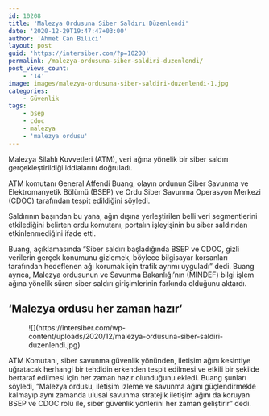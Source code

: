 ```yaml
---
id: 10208
title: 'Malezya Ordusuna Siber Saldırı Düzenlendi'
date: '2020-12-29T19:47:47+03:00'
author: 'Ahmet Can Bilici'
layout: post
guid: 'https://intersiber.com/?p=10208'
permalink: /malezya-ordusuna-siber-saldiri-duzenlendi/
post_views_count:
    - '14'
image: images/malezya-ordusuna-siber-saldiri-duzenlendi-1.jpg
categories:
    - Güvenlik
tags:
    - bsep
    - cdoc
    - malezya
    - 'malezya ordusu'
---
```


Malezya Silahlı Kuvvetleri (ATM), veri ağına yönelik bir siber saldırı gerçekleştirildiği iddialarını doğruladı.

ATM komutanı General Affendi Buang, olayın ordunun Siber Savunma ve Elektromanyetik Bölümü (BSEP) ve Ordu Siber Savunma Operasyon Merkezi (CDOC) tarafından tespit edildiğini söyledi.

Saldırının başından bu yana, ağın dışına yerleştirilen belli veri segmentlerini etkilediğini belirten ordu komutanı, portalın işleyişinin bu siber saldırıdan etkinlenmediğini ifade etti.

Buang, açıklamasında “Siber saldırı başladığında BSEP ve CDOC, gizli verilerin gerçek konumunu gizlemek, böylece bilgisayar korsanları tarafından hedeflenen ağı korumak için trafik ayrımı uyguladı” dedi. Buang ayrıca, Malezya ordusunun ve Savunma Bakanlığı’nın (MINDEF) bilgi işlem ağına yönelik süren siber saldırı girişimlerinin farkında olduğunu aktardı.

## ‘Malezya ordusu her zaman hazır’

<figure class="wp-block-image size-large">![](https://intersiber.com/wp-content/uploads/2020/12/malezya-ordusuna-siber-saldiri-duzenlendi.jpg)</figure>ATM Komutanı, siber savunma güvenlik yönünden, iletişim ağını kesintiye uğratacak herhangi bir tehdidin erkenden tespit edilmesi ve etkili bir şekilde bertaraf edilmesi için her zaman hazır olunduğunu ekledi. Buang şunları söyledi, “Malezya ordusu, iletişim izleme ve savunma ağını güçlendirmekle kalmayıp aynı zamanda ulusal savunma stratejik iletişim ağını da koruyan BSEP ve CDOC rolü ile, siber güvenlik yönlerini her zaman geliştirir” dedi.